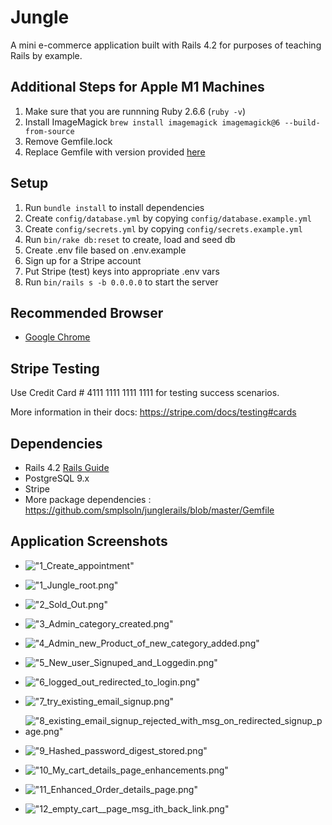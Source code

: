 # Jungle

A mini e-commerce application built with Rails 4.2 for purposes of teaching Rails by example.

## Additional Steps for Apple M1 Machines

1. Make sure that you are runnning Ruby 2.6.6 (`ruby -v`)
1. Install ImageMagick `brew install imagemagick imagemagick@6 --build-from-source`
2. Remove Gemfile.lock
3. Replace Gemfile with version provided [here](https://gist.githubusercontent.com/FrancisBourgouin/831795ae12c4704687a0c2496d91a727/raw/ce8e2104f725f43e56650d404169c7b11c33a5c5/Gemfile)

## Setup

1. Run `bundle install` to install dependencies
2. Create `config/database.yml` by copying `config/database.example.yml`
3. Create `config/secrets.yml` by copying `config/secrets.example.yml`
4. Run `bin/rake db:reset` to create, load and seed db
5. Create .env file based on .env.example
6. Sign up for a Stripe account
7. Put Stripe (test) keys into appropriate .env vars
8. Run `bin/rails s -b 0.0.0.0` to start the server

## Recommended Browser
- [Google Chrome](https://www.google.com/chrome/)
## Stripe Testing

Use Credit Card # 4111 1111 1111 1111 for testing success scenarios.

More information in their docs: <https://stripe.com/docs/testing#cards>

## Dependencies

* Rails 4.2 [Rails Guide](http://guides.rubyonrails.org/v4.2/)
* PostgreSQL 9.x
* Stripe
* More package dependencies : https://github.com/smplsoln/junglerails/blob/master/Gemfile


## Application Screenshots

- !["1_Create_appointment"](https://github.com/smplsoln/scheduler/blob/master/docs/1_Create_appointment.png)


- !["1_Jungle_root.png"](https://github.com/smplsoln/junglerails/blob/master/docs/1_Jungle_root.png)
- !["2_Sold_Out.png"](https://github.com/smplsoln/junglerails/blob/master/docs/2_Sold_Out.png)
- !["3_Admin_category_created.png"](https://github.com/smplsoln/junglerails/blob/master/docs/3_Admin_category_created.png)
- !["4_Admin_new_Product_of_new_category_added.png"](https://github.com/smplsoln/junglerails/blob/master/docs/4_Admin_new_Product_of_new_category_added.png)
- !["5_New_user_Signuped_and_Loggedin.png"](https://github.com/smplsoln/junglerails/blob/master/docs/5_New_user_Signuped_and_Loggedin.png)
- !["6_logged_out_redirected_to_login.png"](https://github.com/smplsoln/junglerails/blob/master/docs/6_logged_out_redirected_to_login.png)
- !["7_try_existing_email_signup.png"](https://github.com/smplsoln/junglerails/blob/master/docs/7_try_existing_email_signup.png)
- !["8_existing_email_signup_rejected_with_msg_on_redirected_signup_page.png"](https://github.com/smplsoln/junglerails/blob/master/docs/8_existing_email_signup_rejected_with_msg_on_redirected_signup_page.png)
- !["9_Hashed_password_digest_stored.png"](https://github.com/smplsoln/junglerails/blob/master/docs/9_Hashed_password_digest_stored.png)
- !["10_My_cart_details_page_enhancements.png"](https://github.com/smplsoln/junglerails/blob/master/docs/10_My_cart_details_page_enhancements.png10_My_cart_details_page_enhancements.png)
- !["11_Enhanced_Order_details_page.png"](https://github.com/smplsoln/junglerails/blob/master/docs/11_Enhanced_Order_details_page.png11_Enhanced_Order_details_page.png)
- !["12_empty_cart__page_msg_ith_back_link.png"](https://github.com/smplsoln/junglerails/blob/master/docs/12_empty_cart__page_msg_ith_back_link.png)
